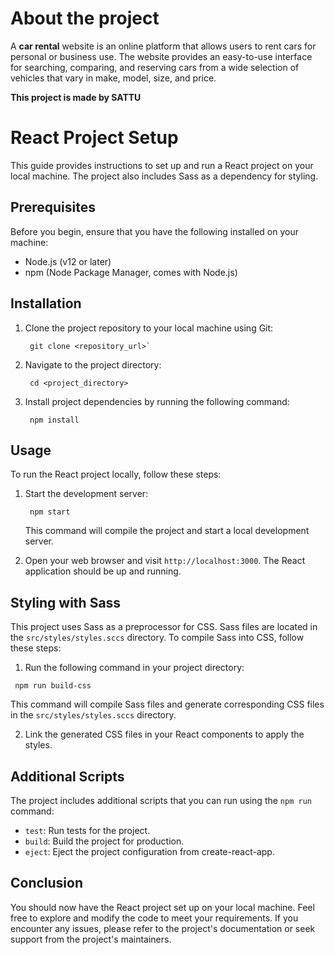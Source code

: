 

# About the project

  <p>A <b>car rental</b> website is an online platform that allows users to rent cars for personal or business use. The website provides an easy-to-use interface for searching, comparing, and reserving cars from a wide selection of vehicles that vary in make, model, size, and price.</p>
  <strong>This project is made by SATTU</strong>







# React Project Setup

This guide provides instructions to set up and run a React project on your local machine. The project also includes Sass as a dependency for styling.

## Prerequisites

Before you begin, ensure that you have the following installed on your machine:

-   Node.js (v12 or later)
-   npm (Node Package Manager, comes with Node.js)

## Installation

1.  Clone the project repository to your local machine using Git:
    ```
     git clone <repository_url>` 
    ```
2.  Navigate to the project directory:
    
    ```
     cd <project_directory>
    ``` 
    
3.  Install project dependencies by running the following command:
    
    ``` 
     npm install
    ```  
    

## Usage

To run the React project locally, follow these steps:

1.  Start the development server:

    ``` 
     npm start 
    ``` 
    This command will compile the project and start a local development server.
    
2.  Open your web browser and visit `http://localhost:3000`. The React application should be up and running.
    

## Styling with Sass

This project uses Sass as a preprocessor for CSS. Sass files are located in the `src/styles/styles.sccs` directory. To compile Sass into CSS, follow these steps:

1.  Run the following command in your project directory:
    
```
 npm run build-css
``` 


This command will compile Sass files and generate corresponding CSS files in the `src/styles/styles.sccs` directory.
    
2.  Link the generated CSS files in your React components to apply the styles.
    

## Additional Scripts

The project includes additional scripts that you can run using the `npm run` command:

-   `test`: Run tests for the project.
-   `build`: Build the project for production.
-   `eject`: Eject the project configuration from create-react-app.

## Conclusion

You should now have the React project set up on your local machine. Feel free to explore and modify the code to meet your requirements. If you encounter any issues, please refer to the project's documentation or seek support from the project's maintainers.
